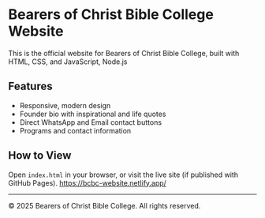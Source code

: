 # Bearers of Christ Bible College Website

This is the official website for Bearers of Christ Bible College, built with HTML, CSS, and JavaScript, Node.js

## Features
- Responsive, modern design
- Founder bio with inspirational and life quotes
- Direct WhatsApp and Email contact buttons
- Programs and contact information


## How to View
Open `index.html` in your browser, or visit the live site (if published with GitHub Pages).
https://bcbc-website.netlify.app/


---

© 2025 Bearers of Christ Bible College. All rights reserved.